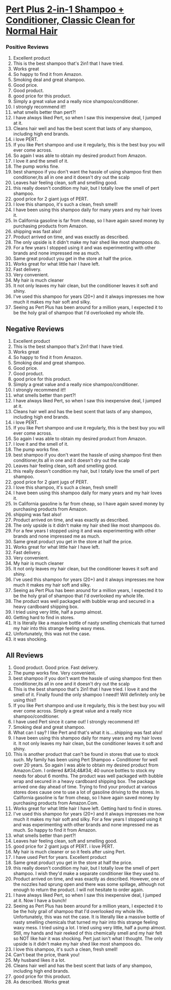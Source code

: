 # [Pert Plus 2-in-1 Shampoo + Conditioner, Classic Clean for Normal Hair](https://products.checkmycream.com/products/Pert-Plus-2-in-1-Shampoo-+-Conditioner-Classic-Clean-for-Normal-Hair.html)

### Positive Reviews

<ol>
      <li>Excellent product</li>
      <li>This is the best shampoo that&#x27;s 2in1 that I have tried.</li>
      <li>Works great</li>
      <li>So happy to find it from Amazon.</li>
      <li>Smoking deal and great shampoo.</li>
      <li>Good price.</li>
      <li>Good product.</li>
      <li>good price for this product.</li>
      <li>Simply a great value and a really nice shampoo/conditioner.</li>
      <li>I strongly recommend it!!</li>
      <li>what smells better than pert?!</li>
      <li>I have always liked Pert, so when I saw this inexpensive deal, I jumped at it.</li>
      <li>Cleans hair well and has the best scent that lasts of any shampoo, including high end brands.</li>
      <li>i love PERT.</li>
      <li>If you like Pert shampoo and use it regularly, this is the best buy you will ever come across.</li>
      <li>So again I was able to obtain my desired product from Amazon.</li>
      <li>I love it and the smell of it.</li>
      <li>The pump works fine.  </li>
      <li>best shampoo if you don&#x27;t want the hassle of using shampoo first then conditioner,its all in one and it doesn&#x27;t dry out the scalp</li>
      <li>Leaves hair feeling clean, soft and smelling good.</li>
      <li>this really doesn&#x27;t condition my hair, but I totally love the smell of pert shampoo.</li>
      <li>good price for 2 giant jugs of PERT.  </li>
      <li>I love this shampoo, it&#x27;s such a clean, fresh smell!</li>
      <li>I have been using this shampoo daily for many years and my hair loves it.  </li>
      <li>In California gasoline is far from cheap, so I have again saved money by purchasing products from Amazon.</li>
      <li>shipping was fast also!</li>
      <li>Product arrived on time, and was exactly as described.  </li>
      <li>The only upside is it didn&#x27;t make my hair shed like most shampoos do.</li>
      <li>For a few years I stopped using it and was experimenting with other brands and none impressed me as much.</li>
      <li>Same great product you get in the store at half the price.</li>
      <li>Works great for what little hair I have left.</li>
      <li>Fast delivery.</li>
      <li>Very convenient.</li>
      <li>My hair is much cleaner</li>
      <li>It not only leaves my hair clean, but the conditioner leaves it soft and shiny.</li>
      <li>I&#x27;ve used this shampoo for years (20+) and it always impresses me how much it makes my hair soft and silky.</li>
      <li>Seeing as Pert Plus has been around for a million years, I expected it to be the holy grail of shampoo that I&#x27;d overlooked my whole life.</li>
</ol>


<h2>Negative Reviews</h2>
<ol>
<li> Excellent product</li>
<li> This is the best shampoo that&#x27;s 2in1 that I have tried.</li>
<li> Works great</li>
<li> So happy to find it from Amazon.</li>
<li> Smoking deal and great shampoo.</li>
<li> Good price.</li>
<li> Good product.</li>
<li> good price for this product.</li>
<li> Simply a great value and a really nice shampoo/conditioner.</li>
<li> I strongly recommend it!!</li>
<li> what smells better than pert?!</li>
<li> I have always liked Pert, so when I saw this inexpensive deal, I jumped at it.</li>
<li> Cleans hair well and has the best scent that lasts of any shampoo, including high end brands.</li>
<li> i love PERT.</li>
<li> If you like Pert shampoo and use it regularly, this is the best buy you will ever come across.</li>
<li> So again I was able to obtain my desired product from Amazon.</li>
<li> I love it and the smell of it.</li>
<li> The pump works fine.  </li>
<li> best shampoo if you don&#x27;t want the hassle of using shampoo first then conditioner,its all in one and it doesn&#x27;t dry out the scalp</li>
<li> Leaves hair feeling clean, soft and smelling good.</li>
<li> this really doesn&#x27;t condition my hair, but I totally love the smell of pert shampoo.</li>
<li> good price for 2 giant jugs of PERT.  </li>
<li> I love this shampoo, it&#x27;s such a clean, fresh smell!</li>
<li> I have been using this shampoo daily for many years and my hair loves it.  </li>
<li> In California gasoline is far from cheap, so I have again saved money by purchasing products from Amazon.</li>
<li> shipping was fast also!</li>
<li> Product arrived on time, and was exactly as described.  </li>
<li> The only upside is it didn&#x27;t make my hair shed like most shampoos do.</li>
<li> For a few years I stopped using it and was experimenting with other brands and none impressed me as much.</li>
<li> Same great product you get in the store at half the price.</li>
<li> Works great for what little hair I have left.</li>
<li> Fast delivery.</li>
<li> Very convenient.</li>
<li> My hair is much cleaner</li>
<li> It not only leaves my hair clean, but the conditioner leaves it soft and shiny.</li>
<li> I&#x27;ve used this shampoo for years (20+) and it always impresses me how much it makes my hair soft and silky.</li>
<li> Seeing as Pert Plus has been around for a million years, I expected it to be the holy grail of shampoo that I&#x27;d overlooked my whole life.</li>
<li> The product was well packaged with bubble wrap and secured in a heavy cardboard shipping box.</li>
<li> I tried using very little, half a pump almost.</li>
<li> Getting hard to find in stores.</li>
<li> It is literally like a massive bottle of nasty smelling chemicals that turned my hair into this strange feeling waxy mess.</li>
<li> Unfortunately, this was not the case.</li>
<li> it was shocking.</li>
</ol>

<h2>All Reviews</h2>

<ol>
    <li> Good product. Good price. Fast delivery.</li>
    <li> The pump works fine.  Very convenient.</li>
    <li> best shampoo if you don&#x27;t want the hassle of using shampoo first then conditioner,its all in one and it doesn&#x27;t dry out the scalp</li>
    <li> This is the best shampoo that&#x27;s 2in1 that I have tried. I love it and the smell of it. Finally found the only shampoo I need!! Will definitely only be using this!!</li>
    <li> If you like Pert shampoo and use it regularly, this is the best buy you will ever come across. Simply a great value and a really nice shampoo/conditioner.</li>
    <li> I have used Pert since it came out!  I strongly recommend it!!</li>
    <li> Smoking deal and great shampoo.</li>
    <li> What can I say?  I like Pert and that&#x27;s what it is....shipping was fast also!</li>
    <li> I have been using this shampoo daily for many years and my hair loves it.  It not only leaves my hair clean, but the conditioner leaves it soft and shiny.</li>
    <li> This is another product that can&#x27;t be found in stores that use to stock such.  My family has been using Pert Shampoo + Conditioner for well over 20 years.  So again I was able to obtain my desired product from Amazon.Com. I ordered &amp;#34;4&amp;#34; 40 ounce bottles to stock my needs for about 6 months.  The product was well packaged with bubble wrap and secured in a heavy cardboard shipping box. The package arrived one day ahead of time. Trying to find your product at various stores does cause one to use a lot of gasoline driving to the stores. In California gasoline is far from cheap, so I have again saved money by purchasing products from Amazon.Com.</li>
    <li> Works great for what little hair I have left. Getting hard to find in stores.</li>
    <li> I&#x27;ve used this shampoo for years (20+) and it always impresses me how much it makes my hair soft and silky. For a few years I stopped using it and was experimenting with other brands and none impressed me as much. So happy to find it from Amazon.</li>
    <li> what smells better than pert?!</li>
    <li> Leaves hair feeling clean, soft and smelling good.</li>
    <li> good price for 2 giant jugs of PERT.  i love PERT.</li>
    <li> My hair is much cleaner or so it feels after using Pert.</li>
    <li> I have used Pert for years.  Excellent product</li>
    <li> Same great product you get in the store at half the price.</li>
    <li> this really doesn&#x27;t condition my hair, but I totally love the smell of pert shampoo. I wish they&#x27;d make a separate conditioner like they used to.</li>
    <li> Product arrived on time, and was exactly as described.  However, one of the nozzles had sprung open and there was some spillage, although not enough to return the product.  I will not hesitate to order again.</li>
    <li> I have always liked Pert, so when I saw this inexpensive deal, I jumped at it. Now I have a bunch!</li>
    <li> Seeing as Pert Plus has been around for a million years, I expected it to be the holy grail of shampoo that I&#x27;d overlooked my whole life. Unfortunately, this was not the case. It is literally like a massive bottle of nasty smelling chemicals that turned my hair into this strange feeling waxy mess. I tried using a lot. I tried using very little, half a pump almost. Still, my hands and hair reeked of this chemically smell and my hair felt so NOT like hair it was shocking. Pert just isn&#x27;t what I thought. The only upside is it didn&#x27;t make my hair shed like most shampoos do.</li>
    <li> I love this shampoo, it&#x27;s such a clean, fresh smell!</li>
    <li> Can&#x27;t beat the price, thank you!</li>
    <li> My husband likes it a lot.</li>
    <li> Cleans hair well and has the best scent that lasts of any shampoo, including high end brands.</li>
    <li> good price for this product.</li>
    <li> As described.  Works great</li>
</ol>




